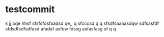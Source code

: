 # testcommit
k
jj
oqe
hhsf
sfsfsfdsfaadsd  qe,,  q
sfcccsd q q
sfsdfsaaaasdqw
sdfsasfdf
sfdsdfsdfsdfasd
afadaf
asfew
fdssg
asfasfasg
sf
  q q

